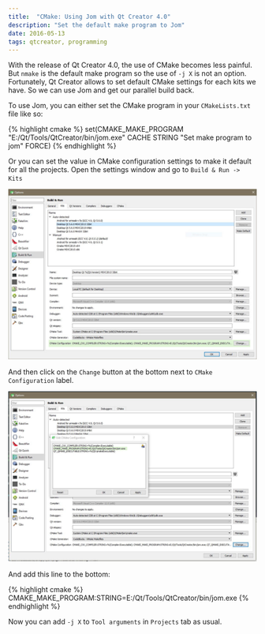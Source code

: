 ```yaml
---
title:  "CMake: Using Jom with Qt Creator 4.0"
description: "Set the default make program to Jom"
date: 2016-05-13
tags: qtcreator, programming
---
```


With the release of Qt Creator 4.0, the use of CMake becomes less painful. But `nmake` is the default make program so the use of `-j X` is not an option.
Fortunately, Qt Creator allows to set default CMake settings for each kits we have. So we can use Jom and get our parallel build back.

To use Jom, you can either set the CMake program in your `CMakeLists.txt` file like so:

{% highlight cmake %}
set(CMAKE_MAKE_PROGRAM "E:/Qt/Tools/QtCreator/bin/jom.exe" CACHE STRING "Set make program to jom" FORCE)
{% endhighlight %}

Or you can set the value in CMake configuration settings to make it default for all the projects. Open the settings window and go to `Build & Run -> Kits`

![settings_page](/assets/images/qt_creator_4_using_jom/settings_kits.jpg)

And then click on the `Change` button at the bottom next to `CMake Configuration` label.

![cmake_configuration_page](/assets/images/qt_creator_4_using_jom/cmake_configuration_window.jpg)

And add this line to the bottom:

{% highlight cmake %}
CMAKE_MAKE_PROGRAM:STRING=E:/Qt/Tools/QtCreator/bin/jom.exe
{% endhighlight %}

Now you can add `-j X` to `Tool arguments` in `Projects` tab as usual.

